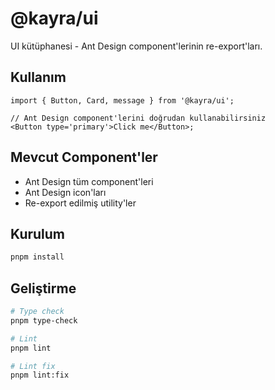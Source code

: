 # @kayra/ui

UI kütüphanesi - Ant Design component'lerinin re-export'ları.

## Kullanım

```tsx
import { Button, Card, message } from '@kayra/ui';

// Ant Design component'lerini doğrudan kullanabilirsiniz
<Button type='primary'>Click me</Button>;
```

## Mevcut Component'ler

- Ant Design tüm component'leri
- Ant Design icon'ları
- Re-export edilmiş utility'ler

## Kurulum

```bash
pnpm install
```

## Geliştirme

```bash
# Type check
pnpm type-check

# Lint
pnpm lint

# Lint fix
pnpm lint:fix
```
